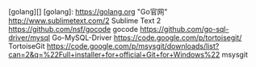 [golang][]
[golang]: https://golang.org "Go官网"
http://www.sublimetext.com/2
Sublime Text 2
https://github.com/nsf/gocode
gocode
https://github.com/go-sql-driver/mysql
Go-MySQL-Driver
https://code.google.com/p/tortoisegit/
TortoiseGit
https://code.google.com/p/msysgit/downloads/list?can=2&q=%22Full+installer+for+official+Git+for+Windows%22
msysgit
